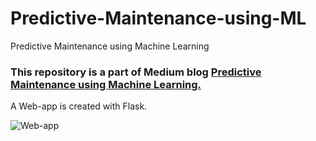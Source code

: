 # Predictive-Maintenance-using-ML
Predictive Maintenance using Machine Learning

### This repository is a part of Medium blog <a href="https://medium.com/@Medini_2020/predictive-maintenance-using-machine-learning-3d8b62d5df8e">Predictive Maintenance using Machine Learning.</a>

A Web-app is created with Flask.

![Web-app](https://github.com/medinikb/Helmet-PPE-detection/blob/main/Web-app-video%20CS-2.gif)
